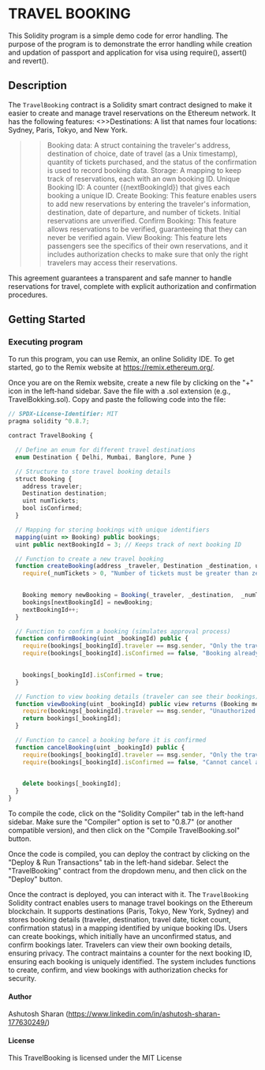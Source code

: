 # TRAVEL BOOKING 

This Solidity program is a simple demo code for error handling. The purpose of the program is to demonstrate the error handling while creation and updation of passport and application for visa using require(), assert() and revert().

## Description

The `TravelBooking` contract is a Solidity smart contract designed to make it easier to create and manage travel reservations on the Ethereum network. It has the following features: <>>Destinations: A list that names four locations: Sydney, Paris, Tokyo, and New York.
>>Booking data: A struct containing the traveler's address, destination of choice, date of travel (as a Unix timestamp), quantity of tickets purchased, and the status of the confirmation is used to record booking data.
>>Storage: A mapping to keep track of reservations, each with an own booking ID.
>>Unique Booking ID: A counter ({nextBookingId}) that gives each booking a unique ID.
>>Create Booking: This feature enables users to add new reservations by entering the traveler's information, destination, date of departure, and number of tickets. Initial reservations are unverified.
>>Confirm Booking: This feature allows reservations to be verified, guaranteeing that they can never be verified again.
>>View Booking: This feature lets passengers see the specifics of their own reservations, and it includes authorization checks to make sure that only the right travelers may access their reservations.

This agreement guarantees a transparent and safe manner to handle reservations for travel, complete with explicit authorization and confirmation procedures.

## Getting Started

### Executing program

To run this program, you can use Remix, an online Solidity IDE. To get started, go to the Remix website at https://remix.ethereum.org/.

Once you are on the Remix website, create a new file by clicking on the "+" icon in the left-hand sidebar. Save the file with a .sol extension (e.g., TravelBokking.sol). Copy and paste the following code into the file:

```js solidity
// SPDX-License-Identifier: MIT
pragma solidity ^0.8.7;

contract TravelBooking {

  // Define an enum for different travel destinations
  enum Destination { Delhi, Mumbai, Banglore, Pune }

  // Structure to store travel booking details
  struct Booking {
    address traveler;
    Destination destination;
    uint numTickets;
    bool isConfirmed;
  }

  // Mapping for storing bookings with unique identifiers
  mapping(uint => Booking) public bookings;
  uint public nextBookingId = 3; // Keeps track of next booking ID

  // Function to create a new travel booking
  function createBooking(address _traveler, Destination _destination, uint _numTickets) public {
    require(_numTickets > 0, "Number of tickets must be greater than zero");
  

    Booking memory newBooking = Booking(_traveler, _destination,  _numTickets, false);
    bookings[nextBookingId] = newBooking;
    nextBookingId++;
  }

  // Function to confirm a booking (simulates approval process)
  function confirmBooking(uint _bookingId) public {
    require(bookings[_bookingId].traveler == msg.sender, "Only the traveler can confirm their booking");
    require(bookings[_bookingId].isConfirmed == false, "Booking already confirmed");
 

    bookings[_bookingId].isConfirmed = true;
  }

  // Function to view booking details (traveler can see their bookings)
  function viewBooking(uint _bookingId) public view returns (Booking memory) {
    require(bookings[_bookingId].traveler == msg.sender, "Unauthorized to view booking");
    return bookings[_bookingId];
  }

  // Function to cancel a booking before it is confirmed
  function cancelBooking(uint _bookingId) public {
    require(bookings[_bookingId].traveler == msg.sender, "Only the traveler can cancel their booking");
    require(bookings[_bookingId].isConfirmed == false, "Cannot cancel a confirmed booking");
 

    delete bookings[_bookingId];
  }
}

```
To compile the code, click on the "Solidity Compiler" tab in the left-hand sidebar. Make sure the "Compiler" option is set to "0.8.7" (or another compatible version), and then click on the "Compile TravelBooking.sol" button.

Once the code is compiled, you can deploy the contract by clicking on the "Deploy & Run Transactions" tab in the left-hand sidebar. Select the "TravelBooking" contract from the dropdown menu, and then click on the "Deploy" button.

Once the contract is deployed, you can interact with it. The `TravelBooking` Solidity contract enables users to manage travel bookings on the Ethereum blockchain. It supports destinations (Paris, Tokyo, New York, Sydney) and stores booking details (traveler, destination, travel date, ticket count, confirmation status) in a mapping identified by unique booking IDs. Users can create bookings, which initially have an unconfirmed status, and confirm bookings later. Travelers can view their own booking details, ensuring privacy. The contract maintains a counter for the next booking ID, ensuring each booking is uniquely identified. The system includes functions to create, confirm, and view bookings with authorization checks for security.

#### Author
Ashutosh Sharan 
(https://www.linkedin.com/in/ashutosh-sharan-177630249/)

#### License
This TravelBooking is licensed under the MIT License
